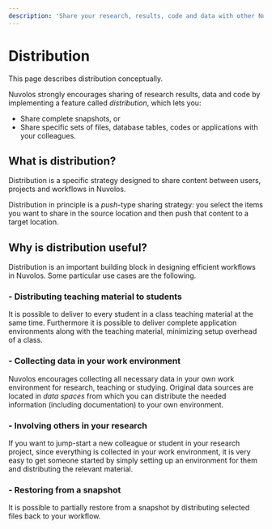 ```yaml
---
description: 'Share your research, results, code and data with other Nuvolos users'
---
```


# Distribution

This page describes distribution conceptually.

Nuvolos strongly encourages sharing of research results, data and code by implementing a feature called _distribution_, which lets you:

* Share complete snapshots, or
* Share specific sets of files, database tables, codes or applications with your colleagues.

## What is distribution?

Distribution is a specific strategy designed to share content between users, projects and workflows in Nuvolos.

Distribution in principle is a _push_-type sharing strategy: you select the items you want to share in the source location and then push that content to a target location.

## Why is distribution useful?

Distribution is an important building block in designing efficient workflows in Nuvolos. Some particular use cases are the following.

### - Distributing teaching material to students

It is possible to deliver to every student in a class teaching material at the same time. Furthermore it is possible to deliver complete application environments along with the teaching material, minimizing setup overhead of a class.

### - Collecting data in your work environment

Nuvolos encourages collecting all necessary data in your own work environment for research, teaching or studying. Original data sources are located in _data spaces_ from which you can distribute the needed information \(including documentation\) to your own environment.

### - Involving others in your research

If you want to jump-start a new colleague or student in your research project, since everything is collected in your work environment, it is very easy to get someone started by simply setting up an environment for them and distributing the relevant material.

### - Restoring from a snapshot

It is possible to partially restore from a snapshot by distributing selected files back to your workflow.

